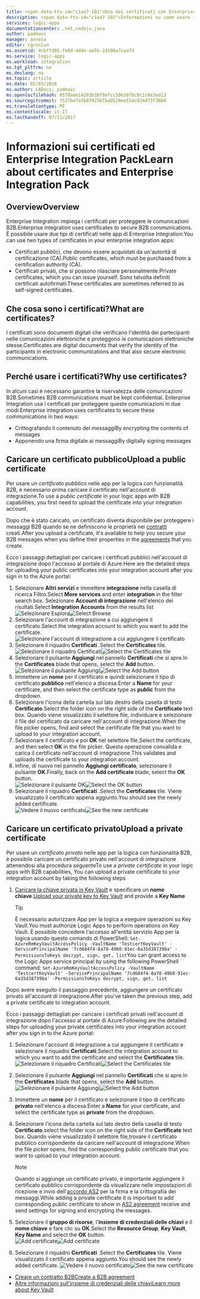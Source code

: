 ```yaml
---
title: <span data-ttu-id="c1aa7-101">Uso dei certificati con Enterprise Integration Pack | Documentazione Microsoft</span><span class="sxs-lookup"><span data-stu-id="c1aa7-101">Using certificates with Enterprise Integration Pack | Microsoft Docs</span></span>
description: <span data-ttu-id="c1aa7-102">Informazioni su come usare i certificati con Enterprise Integration Pack| App per la logica di Azure</span><span class="sxs-lookup"><span data-stu-id="c1aa7-102">Learn how to use certificates with the Enterprise Integration Pack | Azure Logic Apps</span></span>
services: logic-apps
documentationcenter: .net,nodejs,java
author: padmavc
manager: anneta
editor: cgronlun
ms.assetid: 4cbffd85-fe8d-4dde-aa5b-24108a7caa7d
ms.service: logic-apps
ms.workload: integration
ms.tgt_pltfrm: na
ms.devlang: na
ms.topic: article
ms.date: 02/03/2016
ms.author: LADocs; padmavc
ms.openlocfilehash: 0570aab14283b38f9efcc50636f0c0c1c8e3ed13
ms.sourcegitcommit: f537befafb079256fba0529ee554c034d73f36b0
ms.translationtype: MT
ms.contentlocale: it-IT
ms.lasthandoff: 07/11/2017
---
```

# <a name="learn-about-certificates-and-enterprise-integration-pack"></a><span data-ttu-id="c1aa7-103">Informazioni sui certificati ed Enterprise Integration Pack</span><span class="sxs-lookup"><span data-stu-id="c1aa7-103">Learn about certificates and Enterprise Integration Pack</span></span>
## <a name="overview"></a><span data-ttu-id="c1aa7-104">Overview</span><span class="sxs-lookup"><span data-stu-id="c1aa7-104">Overview</span></span>
<span data-ttu-id="c1aa7-105">Enterprise Integration impiega i certificati per proteggere le comunicazioni B2B.</span><span class="sxs-lookup"><span data-stu-id="c1aa7-105">Enterprise integration uses certificates to secure B2B communications.</span></span> <span data-ttu-id="c1aa7-106">È possibile usare due tipi di certificati nelle app di Enterprise Integration:</span><span class="sxs-lookup"><span data-stu-id="c1aa7-106">You can use two types of certificates in your enterprise integration apps:</span></span>

* <span data-ttu-id="c1aa7-107">Certificati pubblici, che devono essere acquistati da un'autorità di certificazione (CA).</span><span class="sxs-lookup"><span data-stu-id="c1aa7-107">Public certificates, which must be purchased from a certification authority (CA).</span></span>
* <span data-ttu-id="c1aa7-108">Certificati privati, che si possono rilasciare personalmente.</span><span class="sxs-lookup"><span data-stu-id="c1aa7-108">Private certificates, which you can issue yourself.</span></span> <span data-ttu-id="c1aa7-109">Sono talvolta definiti certificati autofirmati.</span><span class="sxs-lookup"><span data-stu-id="c1aa7-109">These certificates are sometimes referred to as self-signed certificates.</span></span>

## <a name="what-are-certificates"></a><span data-ttu-id="c1aa7-110">Che cosa sono i certificati?</span><span class="sxs-lookup"><span data-stu-id="c1aa7-110">What are certificates?</span></span>
<span data-ttu-id="c1aa7-111">I certificati sono documenti digitali che verificano l'identità dei partecipanti nelle comunicazioni elettroniche e proteggono le comunicazioni elettroniche stesse.</span><span class="sxs-lookup"><span data-stu-id="c1aa7-111">Certificates are digital documents that verify the identity of the participants in electronic communications and that also secure electronic communications.</span></span>

## <a name="why-use-certificates"></a><span data-ttu-id="c1aa7-112">Perché usare i certificati?</span><span class="sxs-lookup"><span data-stu-id="c1aa7-112">Why use certificates?</span></span>
<span data-ttu-id="c1aa7-113">In alcuni casi è necessario garantire la riservatezza delle comunicazioni B2B.</span><span class="sxs-lookup"><span data-stu-id="c1aa7-113">Sometimes B2B communications must be kept confidential.</span></span> <span data-ttu-id="c1aa7-114">Enterprise Integration usa i certificati per proteggere queste comunicazioni in due modi:</span><span class="sxs-lookup"><span data-stu-id="c1aa7-114">Enterprise integration uses certificates to secure these communications in two ways:</span></span>

* <span data-ttu-id="c1aa7-115">Crittografando il contenuto dei messaggi</span><span class="sxs-lookup"><span data-stu-id="c1aa7-115">By encrypting the contents of messages</span></span>
* <span data-ttu-id="c1aa7-116">Apponendo una firma digitale ai messaggi</span><span class="sxs-lookup"><span data-stu-id="c1aa7-116">By digitally signing messages</span></span>  

## <a name="upload-a-public-certificate"></a><span data-ttu-id="c1aa7-117">Caricare un certificato pubblico</span><span class="sxs-lookup"><span data-stu-id="c1aa7-117">Upload a public certificate</span></span>

<span data-ttu-id="c1aa7-118">Per usare un *certificato pubblico* nelle app per la logica con funzionalità B2B, è necessario prima caricare il certificato nell'account di integrazione.</span><span class="sxs-lookup"><span data-stu-id="c1aa7-118">To use a *public certificate* in your logic apps with B2B capabilities, you first need to upload the certificate into your integration account.</span></span>  

<span data-ttu-id="c1aa7-119">Dopo che è stato caricato, un certificato diventa disponibile per proteggere i messaggi B2B quando se ne definiscono le proprietà nei [contratti](logic-apps-enterprise-integration-agreements.md) creati.</span><span class="sxs-lookup"><span data-stu-id="c1aa7-119">After you upload a certificate, it's available to help you secure your B2B messages when you define their properties in the [agreements](logic-apps-enterprise-integration-agreements.md) that you create.</span></span>  

<span data-ttu-id="c1aa7-120">Ecco i passaggi dettagliati per caricare i certificati pubblici nell'account di integrazione dopo l'accesso al portale di Azure:</span><span class="sxs-lookup"><span data-stu-id="c1aa7-120">Here are the detailed steps for uploading your public certificates into your integration account after you sign in to the Azure portal:</span></span>

1. <span data-ttu-id="c1aa7-121">Selezionare **Altri servizi** e immettere **integrazione** nella casella di ricerca Filtro.</span><span class="sxs-lookup"><span data-stu-id="c1aa7-121">Select **More services** and enter **integration** in the filter search box.</span></span> <span data-ttu-id="c1aa7-122">Selezionare **Account di integrazione** nell'elenco dei risultati.</span><span class="sxs-lookup"><span data-stu-id="c1aa7-122">Select **Integration Accounts** from the results list</span></span>     
<span data-ttu-id="c1aa7-123">![Selezionare Esplora](media/logic-apps-enterprise-integration-certificates/overview-1.png)</span><span class="sxs-lookup"><span data-stu-id="c1aa7-123">![Select Browse](media/logic-apps-enterprise-integration-certificates/overview-1.png)</span></span>  
2. <span data-ttu-id="c1aa7-124">Selezionare l'account di integrazione a cui aggiungere il certificato.</span><span class="sxs-lookup"><span data-stu-id="c1aa7-124">Select the integration account to which you want to add the certificate.</span></span>  
![Selezionare l'account di integrazione a cui aggiungere il certificato](media/logic-apps-enterprise-integration-certificates/overview-3.png)  
3. <span data-ttu-id="c1aa7-126">Selezionare il riquadro **Certificati** .</span><span class="sxs-lookup"><span data-stu-id="c1aa7-126">Select the **Certificates** tile.</span></span>  
<span data-ttu-id="c1aa7-127">![Selezionare il riquadro Certificati](media/logic-apps-enterprise-integration-certificates/certificate-1.png)</span><span class="sxs-lookup"><span data-stu-id="c1aa7-127">![Select the Certificates tile](media/logic-apps-enterprise-integration-certificates/certificate-1.png)</span></span>
4. <span data-ttu-id="c1aa7-128">Selezionare il pulsante **Aggiungi** nel pannello **Certificati** che si apre.</span><span class="sxs-lookup"><span data-stu-id="c1aa7-128">In the **Certificates** blade that opens, select the **Add** button.</span></span>   
<span data-ttu-id="c1aa7-129">![Selezionare il pulsante Aggiungi](media/logic-apps-enterprise-integration-certificates/certificate-2.png)</span><span class="sxs-lookup"><span data-stu-id="c1aa7-129">![Select the Add button](media/logic-apps-enterprise-integration-certificates/certificate-2.png)</span></span>
5. <span data-ttu-id="c1aa7-130">Immettere un **nome** per il certificato e quindi selezionare il tipo di certificato **pubblico** nell'elenco a discesa.</span><span class="sxs-lookup"><span data-stu-id="c1aa7-130">Enter a **Name** for your certificate, and then select the certificate type as **public** from the dropdown.</span></span>  
6. <span data-ttu-id="c1aa7-131">Selezionare l'icona della cartella sul lato destro della casella di testo **Certificato**.</span><span class="sxs-lookup"><span data-stu-id="c1aa7-131">Select the folder icon on the right side of the **Certificate** text box.</span></span> <span data-ttu-id="c1aa7-132">Quando viene visualizzato il selettore file, individuare e selezionare il file del certificato da caricare nell'account di integrazione.</span><span class="sxs-lookup"><span data-stu-id="c1aa7-132">When the file picker opens, find and select the certificate file that you want to upload to your integration account.</span></span>
7. <span data-ttu-id="c1aa7-133">Selezionare il certificato e poi **OK** nel selettore file.</span><span class="sxs-lookup"><span data-stu-id="c1aa7-133">Select the certificate, and then select **OK** in the file picker.</span></span> <span data-ttu-id="c1aa7-134">Questa operazione convalida e carica il certificato nell'account di integrazione.</span><span class="sxs-lookup"><span data-stu-id="c1aa7-134">This validates and uploads the certificate to your integration account.</span></span>
8. <span data-ttu-id="c1aa7-135">Infine, di nuovo nel pannello **Aggiungi certificato**, selezionare il pulsante **OK**.</span><span class="sxs-lookup"><span data-stu-id="c1aa7-135">Finally, back on the **Add certificate** blade, select the **OK** button.</span></span>  
<span data-ttu-id="c1aa7-136">![Selezionare il pulsante OK](media/logic-apps-enterprise-integration-certificates/certificate-3.png)</span><span class="sxs-lookup"><span data-stu-id="c1aa7-136">![Select the OK button](media/logic-apps-enterprise-integration-certificates/certificate-3.png)</span></span>  
9. <span data-ttu-id="c1aa7-137">Selezionare il riquadro **Certificati** .</span><span class="sxs-lookup"><span data-stu-id="c1aa7-137">Select the **Certificates** tile.</span></span> <span data-ttu-id="c1aa7-138">Viene visualizzato il certificato appena aggiunto.</span><span class="sxs-lookup"><span data-stu-id="c1aa7-138">You should see the newly added certificate.</span></span>  
<span data-ttu-id="c1aa7-139">![Vedere il nuovo certificato](media/logic-apps-enterprise-integration-certificates/certificate-4.png)</span><span class="sxs-lookup"><span data-stu-id="c1aa7-139">![See the new certificate](media/logic-apps-enterprise-integration-certificates/certificate-4.png)</span></span>  

## <a name="upload-a-private-certificate"></a><span data-ttu-id="c1aa7-140">Caricare un certificato privato</span><span class="sxs-lookup"><span data-stu-id="c1aa7-140">Upload a private certificate</span></span>

<span data-ttu-id="c1aa7-141">Per usare un *certificato privato* nelle app per la logica con funzionalità B2B, è possibile caricare un certificato privato nell'account di integrazione attenendosi alla procedura seguente</span><span class="sxs-lookup"><span data-stu-id="c1aa7-141">To use a *private certificate* in your logic apps with B2B capabilities, You can upload a private certificate to your integration account by taking the following steps</span></span>

1. <span data-ttu-id="c1aa7-142">[Caricare la chiave privata in Key Vault](../key-vault/key-vault-get-started.md "Informazioni su Key Vault") e specificare un **nome chiave**.</span><span class="sxs-lookup"><span data-stu-id="c1aa7-142">[Upload your private key to Key Vault](../key-vault/key-vault-get-started.md "Learn about Key Vault") and provide a **Key Name**</span></span> 
   
   > [!TIP]
   > <span data-ttu-id="c1aa7-143">È necessario autorizzare App per la logica a eseguire operazioni su Key Vault.</span><span class="sxs-lookup"><span data-stu-id="c1aa7-143">You must authorize Logic Apps to perform operations on Key Vault.</span></span> <span data-ttu-id="c1aa7-144">È possibile concedere l'accesso all'entità servizio App per la logica usando questo comando di PowerShell: `Set-AzureRmKeyVaultAccessPolicy -VaultName 'TestcertKeyVault' -ServicePrincipalName '7cd684f4-8a78-49b0-91ec-6a35d38739ba' -PermissionsToKeys decrypt, sign, get, list`</span><span class="sxs-lookup"><span data-stu-id="c1aa7-144">You can grant access to the Logic Apps service principal by using the following PowerShell command: `Set-AzureRmKeyVaultAccessPolicy -VaultName 'TestcertKeyVault' -ServicePrincipalName '7cd684f4-8a78-49b0-91ec-6a35d38739ba' -PermissionsToKeys decrypt, sign, get, list`</span></span>  
   > 
   > 

<span data-ttu-id="c1aa7-145">Dopo avere eseguito il passaggio precedente, aggiungere un certificato privato all'account di integrazione.</span><span class="sxs-lookup"><span data-stu-id="c1aa7-145">After you've taken the previous step, add a private certificate to integration account.</span></span>

<span data-ttu-id="c1aa7-146">Ecco i passaggi dettagliati per caricare i certificati privati nell'account di integrazione dopo l'accesso al portale di Azure:</span><span class="sxs-lookup"><span data-stu-id="c1aa7-146">Following are the detailed steps for uploading your private certificates into your integration account after you sign in to the Azure portal:</span></span>  
 
1. <span data-ttu-id="c1aa7-147">Selezionare l'account di integrazione a cui aggiungere il certificato e selezionare il riquadro **Certificati**.</span><span class="sxs-lookup"><span data-stu-id="c1aa7-147">Select the integration account to which you want to add the certificate and select the **Certificates** tile.</span></span>  
<span data-ttu-id="c1aa7-148">![Selezionare il riquadro Certificati](media/logic-apps-enterprise-integration-certificates/certificate-1.png)</span><span class="sxs-lookup"><span data-stu-id="c1aa7-148">![Select the Certificates tile](media/logic-apps-enterprise-integration-certificates/certificate-1.png)</span></span>  
2. <span data-ttu-id="c1aa7-149">Selezionare il pulsante **Aggiungi** nel pannello **Certificati** che si apre.</span><span class="sxs-lookup"><span data-stu-id="c1aa7-149">In the **Certificates** blade that opens, select the **Add** button.</span></span>   
<span data-ttu-id="c1aa7-150">![Selezionare il pulsante Aggiungi](media/logic-apps-enterprise-integration-certificates/certificate-2.png)</span><span class="sxs-lookup"><span data-stu-id="c1aa7-150">![Select the Add button](media/logic-apps-enterprise-integration-certificates/certificate-2.png)</span></span>
3. <span data-ttu-id="c1aa7-151">Immettere un **nome** per il certificato e selezionare il tipo di certificato **privato** nell'elenco a discesa.</span><span class="sxs-lookup"><span data-stu-id="c1aa7-151">Enter a **Name** for your certificate, and select the certificate type as **private** from the dropdown.</span></span>   
4. <span data-ttu-id="c1aa7-152">Selezionare l'icona della cartella sul lato destro della casella di testo **Certificato**.</span><span class="sxs-lookup"><span data-stu-id="c1aa7-152">select the folder icon on the right side of the **Certificate** text box.</span></span> <span data-ttu-id="c1aa7-153">Quando viene visualizzato il selettore file,trovare il certificato pubblico corrispondente da caricare nell'account di integrazione.</span><span class="sxs-lookup"><span data-stu-id="c1aa7-153">When the file picker opens, find the corresponding public certificate that you want to upload to your integration account.</span></span>   
   
   > [!Note]
   > <span data-ttu-id="c1aa7-154">Quando si aggiunge un certificato privato, è importante aggiungere il certificato pubblico corrispondente da visualizzare nelle impostazioni di ricezione e invio dell'[accordo AS2](logic-apps-enterprise-integration-as2.md) per la firma e la crittografia dei messaggi.</span><span class="sxs-lookup"><span data-stu-id="c1aa7-154">While adding a private certificate it is important to add corresponding public certificate to show in [AS2 agreement](logic-apps-enterprise-integration-as2.md) receive and send settings for signing and encrypting the messages.</span></span>
   > 
   >   

5. <span data-ttu-id="c1aa7-155">Selezionare il **gruppo di risorse**, l'**insieme di credenziali delle chiavi** e il **nome chiave** e fare clic su **OK**.</span><span class="sxs-lookup"><span data-stu-id="c1aa7-155">Select the **Resource Group**, **Key Vault**, **Key Name** and select the **OK** button.</span></span>  
<span data-ttu-id="c1aa7-156">![Add certificate](media/logic-apps-enterprise-integration-certificates/privatecertificate-1.png)</span><span class="sxs-lookup"><span data-stu-id="c1aa7-156">![Add certificate](media/logic-apps-enterprise-integration-certificates/privatecertificate-1.png)</span></span>  
6. <span data-ttu-id="c1aa7-157">Selezionare il riquadro **Certificati** .</span><span class="sxs-lookup"><span data-stu-id="c1aa7-157">Select the **Certificates** tile.</span></span> <span data-ttu-id="c1aa7-158">Viene visualizzato il certificato appena aggiunto.</span><span class="sxs-lookup"><span data-stu-id="c1aa7-158">You should see the newly added certificate.</span></span>
<span data-ttu-id="c1aa7-159">![Vedere il nuovo certificato](media/logic-apps-enterprise-integration-certificates/privatecertificate-2.png)</span><span class="sxs-lookup"><span data-stu-id="c1aa7-159">![See the new certificate](media/logic-apps-enterprise-integration-certificates/privatecertificate-2.png)</span></span>  



* [<span data-ttu-id="c1aa7-160">Creare un contratto B2B</span><span class="sxs-lookup"><span data-stu-id="c1aa7-160">Create a B2B agreement</span></span>](logic-apps-enterprise-integration-agreements.md)  
* [<span data-ttu-id="c1aa7-161">Altre informazioni sull'insieme di credenziali delle chiavi</span><span class="sxs-lookup"><span data-stu-id="c1aa7-161">Learn more about Key Vault</span></span>](../key-vault/key-vault-get-started.md "Informazioni sull'insieme di credenziali delle chiavi")  

